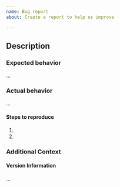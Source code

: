 ```yaml
---
name: Bug report
about: Create a report to help us improve

---
```


## Description
<!-- Provide a quick overview of the issue being raised. -->

### Expected behavior
<!-- Describe the expected behavior for the program. -->
...

### Actual behavior
<!-- Provide the actual behavior for the program. -->
...

#### Steps to reproduce
<!-- List clear steps to reproduce the bug. -->
1.
1.

### Additional Context
<!-- Append a demo/screenshot/animated gif of the problem -->

#### Version Information
<!-- Package.json version, tag, or git commit information. -->
...

